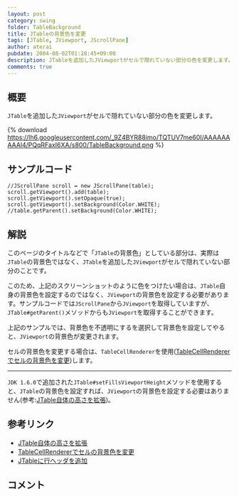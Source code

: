 ```yaml
---
layout: post
category: swing
folder: TableBackground
title: JTableの背景色を変更
tags: [JTable, JViewport, JScrollPane]
author: aterai
pubdate: 2004-08-02T01:28:45+09:00
description: JTableを追加したJViewportがセルで隠れていない部分の色を変更します。
comments: true
---
```

## 概要
`JTable`を追加した`JViewport`がセルで隠れていない部分の色を変更します。

{% download https://lh6.googleusercontent.com/_9Z4BYR88imo/TQTUV7me60I/AAAAAAAAAl4/PQqRFaxI6XA/s800/TableBackground.png %}

## サンプルコード
<pre class="prettyprint"><code>//JScrollPane scroll = new JScrollPane(table);
scroll.getViewport().add(table);
scroll.getViewport().setOpaque(true);
scroll.getViewport().setBackground(Color.WHITE);
//table.getParent().setBackground(Color.WHITE);
</code></pre>

## 解説
このページのタイトルなどで「`JTable`の背景色」としている部分は、実際は`JTable`の背景色ではなく、`JTable`を追加した`JViewport`がセルで隠れていない部分のことです。

このため、上記のスクリーンショットのように色をつけたい場合は、`JTable`自身の背景色を設定するのではなく、`JViewport`の背景色を設定する必要があります。サンプルコードでは`JScrollPane`から`JViewport`を取得していますが、`JTable#getParent()`メソッドからも`JViewport`を取得することができます。

上記のサンプルでは、背景色を不透明にするを選択して背景色を設定してやると、`JViewport`の背景色が変更されます。

セルの背景色を変更する場合は、`TableCellRenderer`を使用([TableCellRendererでセルの背景色を変更](http://ateraimemo.com/Swing/StripeTable.html))します。

- - - -
`JDK 1.6.0`で追加された`JTable#setFillsViewportHeight`メソッドを使用すると、`JTable`の背景色を設定すれば、`JViewport`の背景色を設定する必要はありません(参考:[JTable自体の高さを拡張](http://ateraimemo.com/Swing/FillsViewportHeight.html))。

## 参考リンク
- [JTable自体の高さを拡張](http://ateraimemo.com/Swing/FillsViewportHeight.html)
- [TableCellRendererでセルの背景色を変更](http://ateraimemo.com/Swing/StripeTable.html)
- [JTableに行ヘッダを追加](http://ateraimemo.com/Swing/TableRowHeader.html)

<!-- dummy comment line for breaking list -->

## コメント
